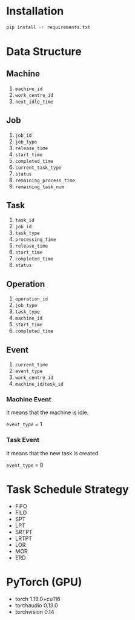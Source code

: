 # Installation

```bash
pip install -r requirements.txt
```

# Data Structure

## Machine

1. `machine_id`
2. `work_centre_id`
3. `next_idle_time`

## Job

1. `job_id`
2. `job_type`
3. `release_time`
4. `start_time`
5. `completed_time`
6. `current_task_type`
7. `status`
8. `remaining_process_time`
9. `remaining_task_num`

## Task

1. `task_id`
2. `job_id`
3. `task_type`
4. `processing_time`
5. `release_time`
6. `start_time`
7. `completed_time`
8. `status`

## Operation

1. `operation_id`
2. `job_type`
3. `task_type`
4. `machine_id`
5. `start_time`
6. `completed_time`

## Event

1. `current_time`
2. `event_type`
3. `work_centre_id`
4. `machine_id`/`task_id`

### Machine Event

It means that the machine is idle.

`event_type` = 1

### Task Event

It means that the new task is created.

`event_type` = 0

# Task Schedule Strategy

- FIFO
- FILO
- SPT
- LPT
- SRTPT
- LRTPT
- LOR
- MOR
- ERD

# PyTorch (GPU)

- torch 1.13.0+cu116
- torchaudio 0.13.0
- torchvision 0.14

